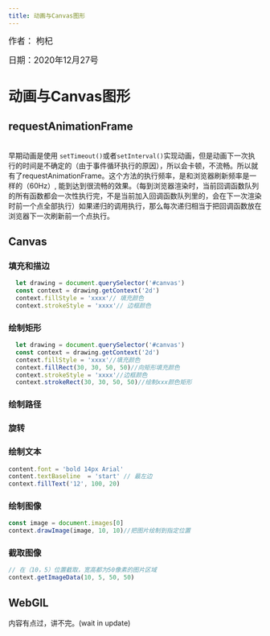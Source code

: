 ```yaml
---
title: 动画与Canvas图形
---
```

<big>作者： 枸杞</big>

<big>日期：2020年12月27号</big>

# 动画与Canvas图形

## requestAnimationFrame
<br/>
早期动画是使用 <code>setTimeout()</code>或者<code>setInterval()</code>实现动画，但是动画下一次执行的时间是不确定的（由于事件循环执行的原因），所以会卡顿，不流畅。所以就有了requestAnimationFrame。这个方法的执行频率，是和浏览器刷新频率是一样的（60Hz）, 能到达到很流畅的效果。（每到浏览器渲染时，当前回调函数队列的所有函数都会一次性执行完，不是当前加入回调函数队列里的，会在下一次渲染时前一个点全部执行）如果递归的调用执行，那么每次递归相当于把回调函数放在浏览器下一次刷新前一个点执行。

## Canvas

### 填充和描边

```js
  let drawing = document.querySelector('#canvas')
  const context = drawing.getContext('2d')
  context.fillStyle = 'xxxx'// 填充颜色
  context.strokeStyle = 'xxxx'// 边框颜色
```

### 绘制矩形
```js
  let drawing = document.querySelector('#canvas')
  const context = drawing.getContext('2d')
  context.fillStyle = 'xxxx'//填充颜色
  context.fillRect(30, 30, 50, 50)//向矩形填充颜色
  context.strokeStyle = 'xxxx'//边框颜色
  context.strokeRect(30, 30, 50, 50)//绘制xxx颜色矩形
```

### 绘制路径

### 旋转

### 绘制文本
```js
content.font = 'bold 14px Arial'
content.textBaseline  = 'start' // 最左边
context.fillText('12', 100, 20)
```

### 绘制图像
```js
const image = document.images[0]
context.drawImage(image, 10, 10)//把图片绘制到指定位置
```

### 截取图像

```js
// 在（10，5）位置截取，宽高都为50像素的图片区域
context.getImageData(10, 5, 50, 50)
```

## WebGlL

内容有点过，讲不完。(wait in update)


